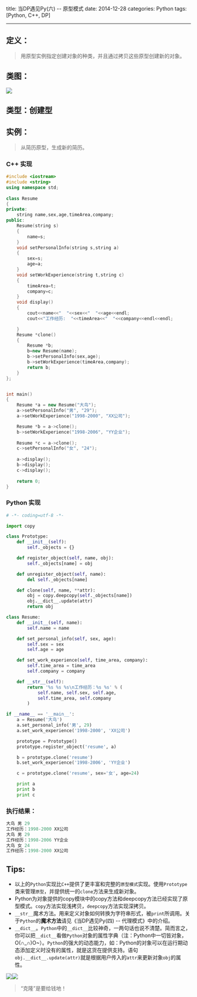 title: 当DP遇见Py(六) -- 原型模式
date: 2014-12-28
categories: Python
tags: [Python, C++, DP]

---

## 定义：
> 用原型实例指定创建对象的种类，并且通过拷贝这些原型创建新的对象。

## 类图：
![][1]

## 类型：创建型

<!-- more -->

## 实例：
> 从简历原型，生成新的简历。

### C++ 实现
```C++
#include <iostream>
#include <string>
using namespace std;
 
class Resume
{
private:
	string name,sex,age,timeArea,company;
public:
	Resume(string s)
	{
		name=s;
	}
	void setPersonalInfo(string s,string a)
	{
		sex=s;
		age=a;
	}
	void setWorkExperience(string t,string c)
	{
		timeArea=t;
		company=c;
	}
	void display()
	{
		cout<<name<<"  "<<sex<<"  "<<age<<endl;
		cout<<"工作经历:  "<<timeArea<<"  "<<company<<endl<<endl;

	}
	Resume *clone()
	{
		Resume *b;
		b=new Resume(name);
		b->setPersonalInfo(sex,age);
		b->setWorkExperience(timeArea,company);
		return b;
	}
};


int main()
{
	Resume *a = new Resume("大鸟"); 	 
	a->setPersonalInfo("男", "29");
	a->setWorkExperience("1998-2000", "XX公司");

	Resume *b = a->clone();
	b->setWorkExperience("1998-2006", "YY企业");
	
	Resume *c = a->clone();
	c->setPersonalInfo("女", "24");
	
	a->display();
	b->display();
	c->display();
	
	return 0;
}
```

### Python 实现
```python
# -*- coding=utf-8 -*-

import copy

class Prototype:
    def __init__(self):
        self._objects = {}

    def register_object(self, name, obj):
        self._objects[name] = obj

    def unregister_object(self, name):
        del self._objects[name]

    def clone(self, name, **attr):
        obj = copy.deepcopy(self._objects[name])
        obj.__dict__.update(attr)
        return obj

class Resume:
    def __init__(self, name):
        self.name = name

    def set_personal_info(self, sex, age):
        self.sex = sex
        self.age = age

    def set_work_experience(self, time_area, company):
        self.time_area = time_area
        self.company = company

    def __str__(self):
        return '%s %s %s\n工作经历：%s %s' % (
            self.name, self.sex, self.age,
            self.time_area, self.company
        )

if __name__ == '__main__':
    a = Resume('大鸟')
    a.set_personal_info('男', 29)
    a.set_work_experience('1998-2000', 'XX公司')

    prototype = Prototype()
    prototype.register_object('resume', a)

    b = prototype.clone('resume')
    b.set_work_experience('1998-2006', 'YY企业')

    c = prototype.clone('resume', sex='女', age=24)

    print a
    print b
    print c
```

### 执行结果：
```python
大鸟 男 29
工作经历：1998-2000 XX公司
大鸟 男 29
工作经历：1998-2006 YY企业
大鸟 女 24
工作经历：1998-2000 XX公司
```

## Tips:
- 以上的`Python`实现比`C++`提供了更丰富和完整的`原型模式`实现。使用`Prototype`类来管理`原型`，并提供统一的`clone`方法来生成新对象。
- Python为对象提供的copy模块中的copy方法和deepcopy方法已经实现了原型模式。`copy`方法实现浅拷贝，`deepcopy`方法实现深拷贝。
- `__str__`魔术方法。用来定义对象如何转换为字符串形式，被`print`所调用。关于`Python`的**魔术方法**请见《当DP遇见Py(四) -- 代理模式》中的介绍。
- `__dict__`。`Python`中的`__dict__`比较神奇，一两句话也说不清楚。简而言之，你可以把`__dict__`看做`Python`对象的属性字典（注：Python中一切皆对象，O(∩_∩)O~）。`Python`的强大的动态能力，如：Python的对象可以在运行期动态添加定义时没有的属性，就是这货在提供支持。语句`obj.__dict__.update(attr)`就是根据用户传入的`attr`来更新对象`obj`的属性。


![][2]![][3]

> “克隆”是要给钱地！


  [1]: http://78rbbi.com1.z0.glb.clouddn.com/原型模式.png
  [2]: http://img1.mydrivers.com/img/20141205/769b71b924d24aca94f0a32f3e167495.jpg
  [3]: http://img1.mydrivers.com/img/20141205/e1edbc849aaf49b7b9078ea6e9214984.jpg
